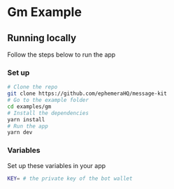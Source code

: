 # Gm Example

## Running locally

Follow the steps below to run the app

### Set up

```bash [cmd]
# Clone the repo
git clone https://github.com/ephemeraHQ/message-kit
# Go to the example folder
cd examples/gm
# Install the dependencies
yarn install
# Run the app
yarn dev
```

### Variables

Set up these variables in your app

```bash [cmd]
KEY= # the private key of the bot wallet
```
